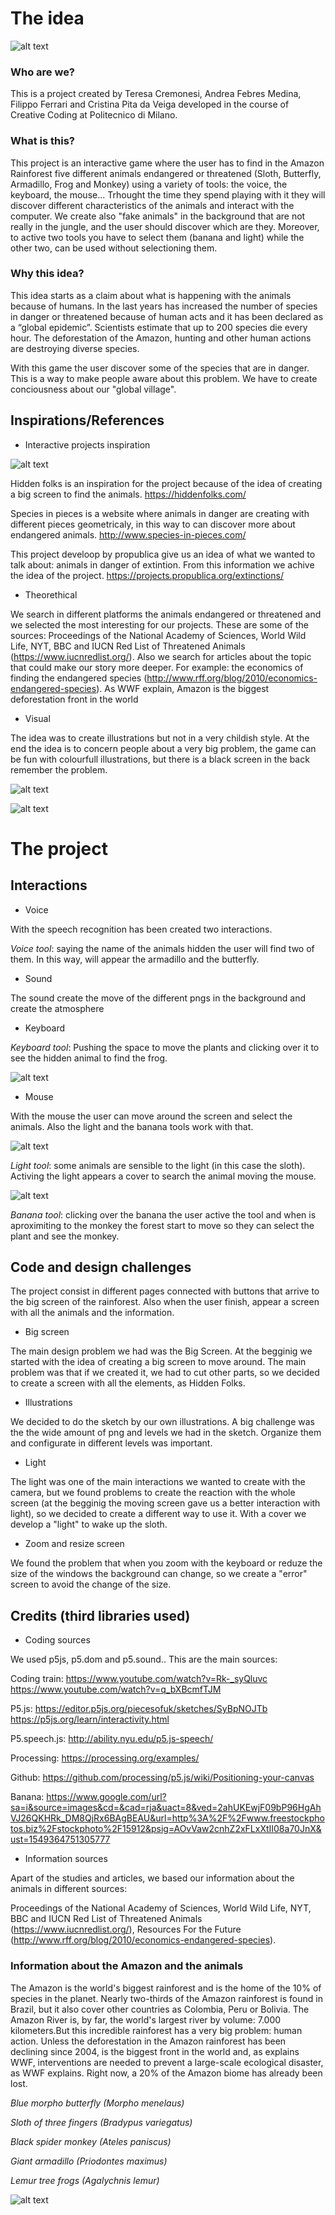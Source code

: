 # The idea

![alt text](https://github.com/drawwithcode/2018-group-work-group-07/blob/master/endangered.png)

### Who are we?
This is a project created by Teresa Cremonesi, Andrea Febres Medina, Filippo Ferrari and Cristina Pita da Veiga developed in the course of Creative Coding at Politecnico di Milano.

### What is this?
This project is an interactive game where the user has to find in the Amazon Rainforest five different animals endangered or threatened (Sloth, Butterfly, Armadillo, Frog and Monkey) using a variety of tools: the voice, the keyboard, the mouse... Trhought the time they spend playing with it they will discover different characteristics of the animals and interact with the computer. We create also "fake animals" in the background that are not really in the jungle, and the user should discover which are they. Moreover, to active two tools you have to select them (banana and light) while the other two, can be used without selectioning them. 

### Why this idea?
This idea starts as a claim about what is happening with the animals because of humans. In the last years has increased the number of species in danger or threatened because of human acts and it has been declared as a “global epidemic”. Scientists estimate that up to 200 species die every hour. The deforestation of the Amazon, hunting and other human actions are destroying diverse species. 

With this game the user discover some of the species that are in danger. This is a way to make people aware about this problem. We have to create conciousness about our "global village".

## Inspirations/References

- Interactive projects inspiration

![alt text](https://github.com/drawwithcode/2018-group-work-group-07/blob/master/inspi2000.png)

Hidden folks is an inspiration for the project because of the idea of creating a big screen to find the animals.
https://hiddenfolks.com/

Species in pieces is a website where animals in danger are creating with different pieces geometricaly, in this way to can discover more about endangered animals.
http://www.species-in-pieces.com/

This project develoop by propublica give us an idea of what we wanted to talk about: animals in danger of extintion. From this information we achive the idea of the project.
https://projects.propublica.org/extinctions/

- Theorethical

We search in different platforms the animals endangered or threatened and we selected the most interesting for our projects. These are some of the sources: Proceedings of the National Academy of Sciences, World Wild Life, NYT, BBC and IUCN Red List of Threatened Animals (https://www.iucnredlist.org/). Also we search for articles about the topic that could make our story more deeper. For example: the economics of finding the endangered species (http://www.rff.org/blog/2010/economics-endangered-species).
As WWF explain, Amazon is the biggest deforestation front in the world 

- Visual

The idea was to create illustrations but not in a very childish style. At the end the idea is to concern people about a very big problem, the game can be fun with colourfull illustrations, but there is a black screen in the back remember the problem. 

![alt text](https://github.com/drawwithcode/2018-group-work-group-07/blob/master/inspira.png)

![alt text](https://github.com/drawwithcode/2018-group-work-group-07/blob/master/sfondo.png) 

# The project

## Interactions

- Voice

With the speech recognition has been created two interactions.

*Voice tool*: saying the name of the animals hidden the user will find two of them. In this way, will appear the armadillo and the butterfly.

- Sound

The sound create the move of the different pngs in the background and create the atmosphere

- Keyboard

*Keyboard tool*: Pushing the space to move the plants and clicking over it to see the hidden animal to find the frog.

![alt text](https://github.com/drawwithcode/2018-group-work-group-07/blob/master/space.gif)

- Mouse

With the mouse the user can move around the screen and select the animals. Also the light and the banana tools work with that.

![alt text]( https://github.com/drawwithcode/2018-group-work-group-07/blob/master/light.gif)

*Light tool*: some animals are sensible to the light (in this case the sloth). Activing the light appears a cover to search the animal moving the mouse.

![alt text]( https://github.com/drawwithcode/2018-group-work-group-07/blob/master/banana.gif)

*Banana tool*: clicking over the banana the user active the tool and when is aproximiting to the monkey the forest start to move so they can select the plant and see the monkey.

## Code and design challenges 

The project consist in different pages connected with buttons that arrive to the big screen of the rainforest. Also when the user finish, appear a screen with all the animals and the information. 

- Big screen

The main design problem we had was the Big Screen. At the begginig we started with the idea of creating a big screen to move around. The main problem was that if we created it, we had to cut other parts, so we decided to create a screen with all the elements, as Hidden Folks.

- Illustrations

We decided to do the sketch by our own illustrations. A big challenge was the the wide amount of png and levels we had in the sketch. Organize them and configurate in different levels was important.

- Light

The light was one of the main interactions we wanted to create with the camera, but we found problems to create the reaction with the whole screen (at the begginig the moving screen gave us a better interaction with light), so we decided to create a different way to use it. With a cover we develop a "light" to wake up the sloth.

- Zoom and resize screen

We found the problem that when you zoom with the keyboard or reduze the size of the windows the background can change, so we create a "error" screen to avoid the change of the size.


## Credits (third libraries used)

- Coding sources

We used p5js, p5.dom and p5.sound.. This are the main sources:

Coding train: https://www.youtube.com/watch?v=Rk-_syQluvc
              https://www.youtube.com/watch?v=q_bXBcmfTJM
              
P5.js: https://editor.p5js.org/piecesofuk/sketches/SyBpNOJTb
              https://p5js.org/learn/interactivity.html

P5.speech.js: http://ability.nyu.edu/p5.js-speech/
              
Processing: https://processing.org/examples/

Github: https://github.com/processing/p5.js/wiki/Positioning-your-canvas

Banana: https://www.google.com/url?sa=i&source=images&cd=&cad=rja&uact=8&ved=2ahUKEwjF09bP96HgAhVJ26QKHRk_DM8QjRx6BAgBEAU&url=http%3A%2F%2Fwww.freestockphotos.biz%2Fstockphoto%2F15912&psig=AOvVaw2cnhZ2xFLxXtII08a70JnX&ust=1549364751305777

- Information sources

Apart of the studies and articles, we based our information about the animals in different sources:

Proceedings of the National Academy of Sciences, World Wild Life, NYT, BBC and IUCN Red List of Threatened Animals (https://www.iucnredlist.org/), Resources For the Future (http://www.rff.org/blog/2010/economics-endangered-species).

### Information about the Amazon and the animals
The Amazon is the world's biggest rainforest and is the home of the 10% of species in the planet. Nearly two-thirds of the Amazon rainforest is found in Brazil, but it also cover other countries as Colombia, Peru or Bolivia. The Amazon River is, by far, the world's largest river by volume: 7.000 kilometers.But this incredible rainforest has a very big problem: human action. Unless the deforestation in the Amazon rainforest has been declining since 2004, is the biggest front in the world and, as explains WWF, interventions are needed to prevent a large-scale ecological disaster, as WWF explains. Right now, a 20% of the Amazon biome has already been lost.

*Blue morpho butterfly  (Morpho menelaus)*
 
*Sloth of three fingers (Bradypus variegatus)*
 
*Black spider monkey (Ateles paniscus)*
 
*Giant armadillo (Priodontes maximus)*
 
*Lemur tree frogs (Agalychnis lemur)*



![alt text](https://github.com/drawwithcode/2018-group-work-group-07/blob/master/animali2000.png)

